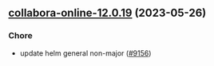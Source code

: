 

## [collabora-online-12.0.19](https://github.com/truecharts/charts/compare/collabora-online-12.0.18...collabora-online-12.0.19) (2023-05-26)

### Chore

- update helm general non-major ([#9156](https://github.com/truecharts/charts/issues/9156))
  
  